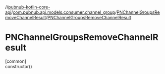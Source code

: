 //[pubnub-kotlin-core-api](../../../index.md)/[com.pubnub.api.models.consumer.channel_group](../index.md)/[PNChannelGroupsRemoveChannelResult](index.md)/[PNChannelGroupsRemoveChannelResult](-p-n-channel-groups-remove-channel-result.md)

# PNChannelGroupsRemoveChannelResult

[common]\
constructor()
